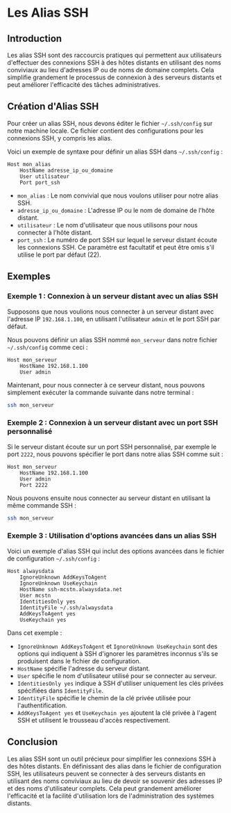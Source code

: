 # Les Alias SSH

## Introduction

Les alias SSH sont des raccourcis pratiques qui permettent aux utilisateurs d'effectuer des connexions SSH à des hôtes distants en utilisant des noms conviviaux au lieu d'adresses IP ou de noms de domaine complets. Cela simplifie grandement le processus de connexion à des serveurs distants et peut améliorer l'efficacité des tâches administratives.

## Création d'Alias SSH

Pour créer un alias SSH, nous devons éditer le fichier `~/.ssh/config` sur notre machine locale. Ce fichier contient des configurations pour les connexions SSH, y compris les alias.

Voici un exemple de syntaxe pour définir un alias SSH dans `~/.ssh/config` :

```plaintext
Host mon_alias
    HostName adresse_ip_ou_domaine
    User utilisateur
    Port port_ssh
```

- `mon_alias` : Le nom convivial que nous voulons utiliser pour notre alias SSH.
- `adresse_ip_ou_domaine` : L'adresse IP ou le nom de domaine de l'hôte distant.
- `utilisateur` : Le nom d'utilisateur que nous utilisons pour nous connecter à l'hôte distant.
- `port_ssh` : Le numéro de port SSH sur lequel le serveur distant écoute les connexions SSH. Ce paramètre est facultatif et peut être omis s'il utilise le port par défaut (22).

## Exemples

### Exemple 1 : Connexion à un serveur distant avec un alias SSH

Supposons que nous voulions nous connecter à un serveur distant avec l'adresse IP `192.168.1.100`, en utilisant l'utilisateur `admin` et le port SSH par défaut.

Nous pouvons définir un alias SSH nommé `mon_serveur` dans notre fichier `~/.ssh/config` comme ceci :

```plaintext
Host mon_serveur
    HostName 192.168.1.100
    User admin
```

Maintenant, pour nous connecter à ce serveur distant, nous pouvons simplement exécuter la commande suivante dans notre terminal :

```bash
ssh mon_serveur
```

### Exemple 2 : Connexion à un serveur distant avec un port SSH personnalisé

Si le serveur distant écoute sur un port SSH personnalisé, par exemple le port `2222`, nous pouvons spécifier le port dans notre alias SSH comme suit :

```plaintext
Host mon_serveur
    HostName 192.168.1.100
    User admin
    Port 2222
```

Nous pouvons ensuite nous connecter au serveur distant en utilisant la même commande SSH :

```bash
ssh mon_serveur
```

### Exemple 3 : Utilisation d'options avancées dans un alias SSH

Voici un exemple d'alias SSH qui inclut des options avancées dans le fichier de configuration `~/.ssh/config` :

```plaintext
Host alwaysdata
    IgnoreUnknown AddKeysToAgent
    IgnoreUnknown UseKeychain
    HostName ssh-mcstn.alwaysdata.net
    User mcstn
    IdentitiesOnly yes
    IdentityFile ~/.ssh/alwaysdata
    AddKeysToAgent yes
    UseKeychain yes
```

Dans cet exemple :
- `IgnoreUnknown AddKeysToAgent` et `IgnoreUnknown UseKeychain` sont des options qui indiquent à SSH d'ignorer les paramètres inconnus s'ils se produisent dans le fichier de configuration.
- `HostName` spécifie l'adresse du serveur distant.
- `User` spécifie le nom d'utilisateur utilisé pour se connecter au serveur.
- `IdentitiesOnly yes` indique à SSH d'utiliser uniquement les clés privées spécifiées dans `IdentityFile`.
- `IdentityFile` spécifie le chemin de la clé privée utilisée pour l'authentification.
- `AddKeysToAgent yes` et `UseKeychain yes` ajoutent la clé privée à l'agent SSH et utilisent le trousseau d'accès respectivement.

## Conclusion

Les alias SSH sont un outil précieux pour simplifier les connexions SSH à des hôtes distants. En définissant des alias dans le fichier de configuration SSH, les utilisateurs peuvent se connecter à des serveurs distants en utilisant des noms conviviaux au lieu de devoir se souvenir des adresses IP et des noms d'utilisateur complets. Cela peut grandement améliorer l'efficacité et la facilité d'utilisation lors de l'administration des systèmes distants.